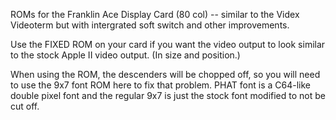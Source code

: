 ROMs for the Franklin Ace Display Card (80 col) -- similar to the Videx Videoterm but with intergrated soft switch and other improvements.

Use the FIXED ROM on your card if you want the video output to look similar to the stock Apple II video output. (In size and position.)

When using the ROM, the descenders will be chopped off, so you will need to use the 9x7 font ROM here to fix that problem. PHAT font is a C64-like double pixel font and the regular 9x7 is just the stock font modified to not be cut off.
